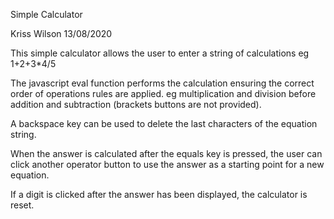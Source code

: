 Simple Calculator

Kriss Wilson 13/08/2020

This simple calculator allows the user to enter
a string of calculations eg 1+2+3\*4/5

The javascript eval function performs the calculation ensuring the correct
order of operations rules are applied. eg multiplication and division
before addition and subtraction (brackets buttons are not provided).

A backspace key can be used to delete the last characters of the equation string.

When the answer is calculated after the equals key is pressed, the user can
click another operator button to use the answer as a starting point for
a new equation.

If a digit is clicked after the answer has been displayed,
the calculator is reset.
